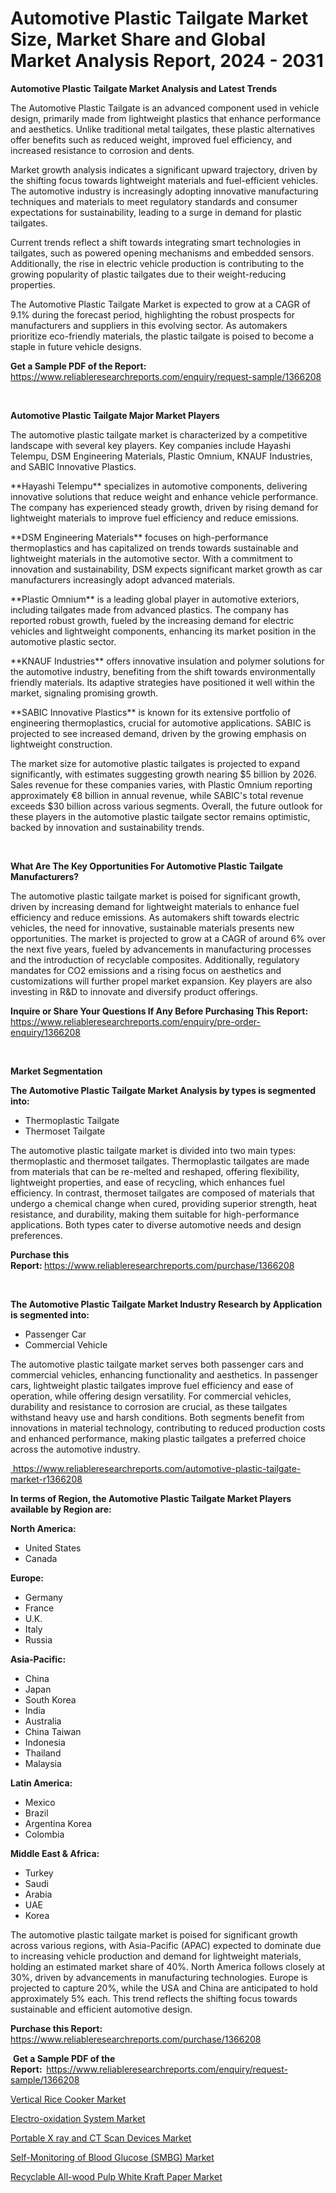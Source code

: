 <p><h1>Automotive Plastic Tailgate Market Size, Market Share and Global Market Analysis Report, 2024 - 2031</h1></p><p><strong>Automotive Plastic Tailgate Market Analysis and Latest Trends</strong></p>
<p><p>The Automotive Plastic Tailgate is an advanced component used in vehicle design, primarily made from lightweight plastics that enhance performance and aesthetics. Unlike traditional metal tailgates, these plastic alternatives offer benefits such as reduced weight, improved fuel efficiency, and increased resistance to corrosion and dents. </p><p>Market growth analysis indicates a significant upward trajectory, driven by the shifting focus towards lightweight materials and fuel-efficient vehicles. The automotive industry is increasingly adopting innovative manufacturing techniques and materials to meet regulatory standards and consumer expectations for sustainability, leading to a surge in demand for plastic tailgates. </p><p>Current trends reflect a shift towards integrating smart technologies in tailgates, such as powered opening mechanisms and embedded sensors. Additionally, the rise in electric vehicle production is contributing to the growing popularity of plastic tailgates due to their weight-reducing properties. </p><p>The Automotive Plastic Tailgate Market is expected to grow at a CAGR of 9.1% during the forecast period, highlighting the robust prospects for manufacturers and suppliers in this evolving sector. As automakers prioritize eco-friendly materials, the plastic tailgate is poised to become a staple in future vehicle designs.</p></p>
<p><strong>Get a Sample PDF of the Report:&nbsp;</strong> <a href="https://www.reliableresearchreports.com/enquiry/request-sample/1366208?utm_campaign=10&utm_medium=2&utm_source=Github&utm_content=ia&utm_term=06122024&utm_id=automotive-plastic-tailgate">https://www.reliableresearchreports.com/enquiry/request-sample/1366208</a></p>
<p>&nbsp;</p>
<p><strong>Automotive Plastic Tailgate Major Market Players</strong></p>
<p><p>The automotive plastic tailgate market is characterized by a competitive landscape with several key players. Key companies include Hayashi Telempu, DSM Engineering Materials, Plastic Omnium, KNAUF Industries, and SABIC Innovative Plastics. </p><p>**Hayashi Telempu** specializes in automotive components, delivering innovative solutions that reduce weight and enhance vehicle performance. The company has experienced steady growth, driven by rising demand for lightweight materials to improve fuel efficiency and reduce emissions.</p><p>**DSM Engineering Materials** focuses on high-performance thermoplastics and has capitalized on trends towards sustainable and lightweight materials in the automotive sector. With a commitment to innovation and sustainability, DSM expects significant market growth as car manufacturers increasingly adopt advanced materials.</p><p>**Plastic Omnium** is a leading global player in automotive exteriors, including tailgates made from advanced plastics. The company has reported robust growth, fueled by the increasing demand for electric vehicles and lightweight components, enhancing its market position in the automotive plastic sector.</p><p>**KNAUF Industries** offers innovative insulation and polymer solutions for the automotive industry, benefiting from the shift towards environmentally friendly materials. Its adaptive strategies have positioned it well within the market, signaling promising growth.</p><p>**SABIC Innovative Plastics** is known for its extensive portfolio of engineering thermoplastics, crucial for automotive applications. SABIC is projected to see increased demand, driven by the growing emphasis on lightweight construction.</p><p>The market size for automotive plastic tailgates is projected to expand significantly, with estimates suggesting growth nearing $5 billion by 2026. Sales revenue for these companies varies, with Plastic Omnium reporting approximately €8 billion in annual revenue, while SABIC's total revenue exceeds $30 billion across various segments. Overall, the future outlook for these players in the automotive plastic tailgate sector remains optimistic, backed by innovation and sustainability trends.</p></p>
<p>&nbsp;</p>
<p><strong>What Are The Key Opportunities For Automotive Plastic Tailgate Manufacturers?</strong></p>
<p><p>The automotive plastic tailgate market is poised for significant growth, driven by increasing demand for lightweight materials to enhance fuel efficiency and reduce emissions. As automakers shift towards electric vehicles, the need for innovative, sustainable materials presents new opportunities. The market is projected to grow at a CAGR of around 6% over the next five years, fueled by advancements in manufacturing processes and the introduction of recyclable composites. Additionally, regulatory mandates for CO2 emissions and a rising focus on aesthetics and customizations will further propel market expansion. Key players are also investing in R&D to innovate and diversify product offerings.</p></p>
<p><strong>Inquire or Share Your Questions If Any Before Purchasing This Report:</strong> <a href="https://www.reliableresearchreports.com/enquiry/pre-order-enquiry/1366208?utm_campaign=10&utm_medium=2&utm_source=Github&utm_content=ia&utm_term=06122024&utm_id=automotive-plastic-tailgate">https://www.reliableresearchreports.com/enquiry/pre-order-enquiry/1366208</a></p>
<p>&nbsp;</p>
<p><strong>Market Segmentation</strong></p>
<p><strong>The Automotive Plastic Tailgate Market Analysis by types is segmented into:</strong></p>
<p><ul><li>Thermoplastic Tailgate</li><li>Thermoset Tailgate</li></ul></p>
<p><p>The automotive plastic tailgate market is divided into two main types: thermoplastic and thermoset tailgates. Thermoplastic tailgates are made from materials that can be re-melted and reshaped, offering flexibility, lightweight properties, and ease of recycling, which enhances fuel efficiency. In contrast, thermoset tailgates are composed of materials that undergo a chemical change when cured, providing superior strength, heat resistance, and durability, making them suitable for high-performance applications. Both types cater to diverse automotive needs and design preferences.</p></p>
<p><strong>Purchase this Report:&nbsp;</strong><a href="https://www.reliableresearchreports.com/purchase/1366208?utm_campaign=10&utm_medium=2&utm_source=Github&utm_content=ia&utm_term=06122024&utm_id=automotive-plastic-tailgate">https://www.reliableresearchreports.com/purchase/1366208</a></p>
<p>&nbsp;</p>
<p><strong>The Automotive Plastic Tailgate Market Industry Research by Application is segmented into:</strong></p>
<p><ul><li>Passenger Car</li><li>Commercial Vehicle</li></ul></p>
<p><p>The automotive plastic tailgate market serves both passenger cars and commercial vehicles, enhancing functionality and aesthetics. In passenger cars, lightweight plastic tailgates improve fuel efficiency and ease of operation, while offering design versatility. For commercial vehicles, durability and resistance to corrosion are crucial, as these tailgates withstand heavy use and harsh conditions. Both segments benefit from innovations in material technology, contributing to reduced production costs and enhanced performance, making plastic tailgates a preferred choice across the automotive industry.</p></p>
<p><a href="https://www.reliableresearchreports.com/automotive-plastic-tailgate-market-r1366208?utm_campaign=10&utm_medium=2&utm_source=Github&utm_content=ia&utm_term=06122024&utm_id=automotive-plastic-tailgate">&nbsp;https://www.reliableresearchreports.com/automotive-plastic-tailgate-market-r1366208</a></p>
<p><strong>In terms of Region, the Automotive Plastic Tailgate Market Players available by Region are:</strong></p>
<p>
    <p> <strong> North America: </strong>
        <ul>
            <li>United States</li>
            <li>Canada</li>
        </ul>
        </p> 
    <p> <strong> Europe: </strong>
        <ul>
            <li>Germany</li>
            <li>France</li>
            <li>U.K.</li>
            <li>Italy</li>
            <li>Russia</li>
        </ul>
        </p> 
    <p> <strong> Asia-Pacific: </strong>
        <ul>
            <li>China</li>
            <li>Japan</li>
            <li>South Korea</li>
            <li>India</li>
            <li>Australia</li>
            <li>China Taiwan</li>
            <li>Indonesia</li>
            <li>Thailand</li>
            <li>Malaysia</li>
        </ul>
        </p> 
    <p> <strong> Latin America: </strong>
        <ul>
            <li>Mexico</li>
            <li>Brazil</li>
            <li>Argentina Korea</li>
            <li>Colombia</li>
        </ul>
        </p> 
    <p> <strong> Middle East & Africa: </strong>
        <ul>
            <li>Turkey</li>
            <li>Saudi</li>
            <li>Arabia</li>
            <li>UAE</li>
            <li>Korea</li>
        </ul>
    </p>
    </p>
<p><p>The automotive plastic tailgate market is poised for significant growth across various regions, with Asia-Pacific (APAC) expected to dominate due to increasing vehicle production and demand for lightweight materials, holding an estimated market share of 40%. North America follows closely at 30%, driven by advancements in manufacturing technologies. Europe is projected to capture 20%, while the USA and China are anticipated to hold approximately 5% each. This trend reflects the shifting focus towards sustainable and efficient automotive design.</p></p>
<p><strong>Purchase this Report: </strong><a href="https://www.reliableresearchreports.com/purchase/1366208?utm_campaign=10&utm_medium=2&utm_source=Github&utm_content=ia&utm_term=06122024&utm_id=automotive-plastic-tailgate">https://www.reliableresearchreports.com/purchase/1366208</a></p>
<p>&nbsp;<strong>Get a Sample PDF of the Report:&nbsp;&nbsp;</strong><a href="https://www.reliableresearchreports.com/enquiry/request-sample/1366208?utm_campaign=10&utm_medium=2&utm_source=Github&utm_content=ia&utm_term=06122024&utm_id=automotive-plastic-tailgate">https://www.reliableresearchreports.com/enquiry/request-sample/1366208</a></p>
<p><strong></strong></p>
<p><p><a href="https://issuu.com/reportprime-2/docs/vertical-rice-cooker-market-size-2030.pptx?utm_campaign=10&utm_medium=2&utm_source=Github&utm_content=ia&utm_term=06122024&utm_id=automotive-plastic-tailgate">Vertical Rice Cooker Market</a></p><p><a href="https://github.com/ygfu6u/Market-Research-Report-List-1/blob/main/electro-oxidation-system-market.md?utm_campaign=10&utm_medium=2&utm_source=Github&utm_content=ia&utm_term=06122024&utm_id=automotive-plastic-tailgate">Electro-oxidation System Market</a></p><p><a href="https://www.linkedin.com/pulse/portable-x-ray-ct-scan-devices-market-growth-outlook-2024-2031-jqpwe?utm_campaign=10&utm_medium=2&utm_source=Github&utm_content=ia&utm_term=06122024&utm_id=automotive-plastic-tailgate">Portable X ray and CT Scan Devices Market</a></p><p><a href="https://github.com/mahnoor2003/Market-Research-Report-List-6/blob/main/self-monitoring-of-blood-glucose-smbg-market.md?utm_campaign=10&utm_medium=2&utm_source=Github&utm_content=ia&utm_term=06122024&utm_id=automotive-plastic-tailgate">Self-Monitoring of Blood Glucose (SMBG) Market</a></p><p><a href="https://issuu.com/reportprime-2/docs/recyclable-all-wood-pulp-white-kraft-paper-market-?utm_campaign=10&utm_medium=2&utm_source=Github&utm_content=ia&utm_term=06122024&utm_id=automotive-plastic-tailgate">Recyclable All-wood Pulp White Kraft Paper Market</a></p></p>
